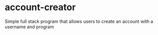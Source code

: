 # account-creator
Simple full stack program that allows users to create an account with a username and program
